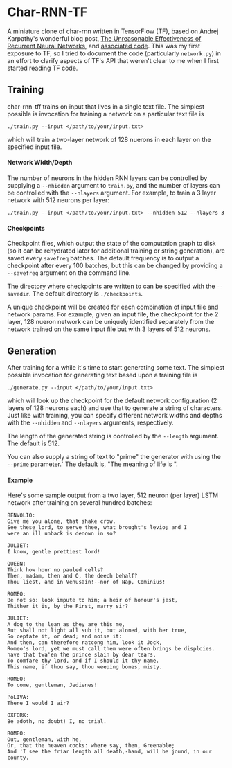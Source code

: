 # Char-RNN-TF

A miniature clone of char-rnn written in TensorFlow (TF), based on Andrej Karpathy's wonderful blog post, [The Unreasonable Effectiveness of Recurrent Neural Networks](http://karpathy.github.io/2015/05/21/rnn-effectiveness/), and [associated code](https://github.com/karpathy/char-rnn).  This was my first exposure to TF, so I tried to document the code (particularly `network.py`) in an effort to clarify aspects of TF's API that weren't clear to me when I first started reading TF code.

## Training

char-rnn-tff trains on input that lives in a single text file.  The simplest possible is invocation for training a network on a particular text file is
```
./train.py --input </path/to/your/input.txt>
```
which will train a two-layer network of 128 nuerons in each layer on the specified input file.

#### Network Width/Depth

The number of neurons in the hidden RNN layers can be controlled by supplying a `--nhidden` argument to `train.py`, and the number of layers can be controlled with the `--nlayers` argument.  For example, to train a 3 layer network with 512 neurons per layer:
```
./train.py --input </path/to/your/input.txt> --nhidden 512 --nlayers 3
```

#### Checkpoints

Checkpoint files, which output the state of the computation graph to disk (so it can be rehydrated later for additional training or string generation), are saved every `savefreq` batches.  The default frequency is to output a checkpoint after every 100 batches, but this can be changed by providing a `--savefreq` argument on the command line.  

The directory where checkpoints are written to can be specified with the `--savedir`.  The default directory is `./checkpoints`.

A unique checkpoint will be created for each combination of input file and network params.  For example, given an input file, the checkpoint for the 2 layer, 128 nueron network can be uniquely identified separately from the network trained on the same input file but with 3 layers of 512 neurons.

## Generation

After training for a while it's time to start generating some text.  The simplest possible invocation for generating text based upon a training file is
```
./generate.py --input </path/to/your/input.txt>
```
which will look up the checkpoint for the default network configuration (2 layers of 128 neurons each) and use that to generate a string of characters.  Just like with training, you can specify different network widths and depths with the `--nhidden` and `--nlayers` arguments, respectively.

The length of the generated string is controlled by the `--length` argument.  The default is 512.

You can also supply a string of text to "prime" the generator with using the `--prime` parameter.`  The default is, "The meaning of life is ".

#### Example
Here's some sample output from a two layer, 512 neuron (per layer) LSTM network after training on several hundred batches:
```
BENVOLIO:
Give me you alone, that shake crow.
See these lord, to serve thee, what brought's levio; and I
were an ill unback is denown in so?

JULIET:
I know, gentle prettiest lord!

QUEEN:
Think how hour no pauled cells?
Then, madam, then and O, the deech behalf?
Thou liest, and in Venusain!--nor of Nap, Cominius!

ROMEO:
Be not so: look impute to him; a heir of honour's jest,
Thither it is, by the First, marry sir?

JULIET:
A dog to the lean as they are this me,
But shall not light all sub it, but aloned, with her true,
So ceptate it, or dead; and noise it:
And then, can therefore ratcong him, look it Jock,
Romeo's lord, yet we must call them were often brings be disploies.
have that twa'en the prince slain by dear tears,
To comfare thy lord, and if I should it thy name.
This name, if thou say, thou weeping bones, misty.

ROMEO:
To come, gentleman, Jedienes!

PoLIVA:
There I would I air?

OXFORK:
Be adoth, no doubt! I, no trial.

ROMEO:
Out, gentleman, with he,
Or, that the heaven cooks: where say, then, Greenable;
And 'I see the friar length all death,-hand, will be jound, in our county.
```
